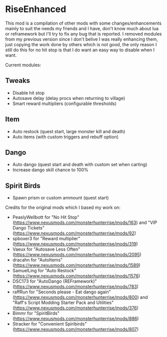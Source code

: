 # RiseEnhanced

This mod is a compilation of other mods with some changes/enhancements mainly to suit the needs my friends and I have, don't know much about lua or reframework but I'll try to fix any bug that is reported.
I removed modules from my previous version since I don't belive I was really enhancing them, just copying the work done by others which is not good, the only reason I still do this for no hit stop is that I do want an easy way to disable when I want.

Current modules:

## Tweaks
- Disable hit stop
- Autosave delay (delay procs when returning to village)
- Smart reward multipliers (configurable thresholds)

## Item
- Auto restock (quest start, large monster kill and death)
- Auto items (with custom triggers and rebuff option)

## Dango
- Auto dango (quest start and death with custom set when carting)
- Increase dango skill chance to 100%

## Spirit Birds
- Spawn prism or custom ammount (quest start)

Credits for the original mods which I based my work on:

- PeaslyWellbott for "No Hit Stop" (<https://www.nexusmods.com/monsterhunterrise/mods/163>) and  "VIP Dango Tickets" (<https://www.nexusmods.com/monsterhunterrise/mods/92>)
- spboxer3 for "Reward multiplier" (<https://www.nexusmods.com/monsterhunterrise/mods/319>)
- Vaeux for "Autosave Less Often" (<https://www.nexusmods.com/monsterhunterrise/mods/2095>)
- dracahn for "AutoItems" (<https://www.nexusmods.com/monsterhunterrise/mods/1589>)
- SamuelLing for "Auto Restock" (<https://www.nexusmods.com/monsterhunterrise/mods/1576>)
- DSC173 for "AutoDango (REFramework)" (<https://www.nexusmods.com/monsterhunterrise/mods/783>)
- raffRun for "Seconds please - Eat dango again" (<https://www.nexusmods.com/monsterhunterrise/mods/800>) and "Raff's Script Modding Starter Pack and Utilities" (<https://www.nexusmods.com/monsterhunterrise/mods/376>)
- Bimmr for "SpiritBirds" (<https://www.nexusmods.com/monsterhunterrise/mods/886>)
- Stracker for "Convenient Spiribirds" (<https://www.nexusmods.com/monsterhunterrise/mods/807>)